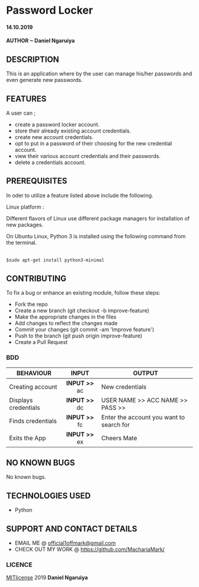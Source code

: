 # Password Locker

#### 14.10.2019

#### AUTHOR ~ **Daniel Ngaruiya**

## DESCRIPTION
This is an application where by the user can manage his/her passwords and even generate new passwords.

## FEATURES
A user can ;
* create a password locker account.
* store their already existing account credentials.
* create new account credentials.
* opt to put in a password of their choosing for the new credential account.
* view their various account credentials and their passwords.
* delete a credentials account.

## PREREQUISITES
In oder to utilize a feature listed above include the following.
 
Linux platform :

Different flavors of Linux use different package managers for installation of new packages.

On Ubuntu Linux, Python 3 is installed using the following command from the terminal.

######
    $sudo apt-get install python3-minimal
    
## CONTRIBUTING

To fix a bug or enhance an existing module, follow these steps:

* Fork the repo
* Create a new branch (git checkout -b improve-feature)
* Make the appropriate changes in the files
* Add changes to reflect the changes made
* Commit your changes (git commit -am 'Improve feature')
* Push to the branch (git push origin improve-feature)
* Create a Pull Request

### BDD
| BEHAVIOUR    | INPUT     | OUTPUT     |
| -------------| :--------:| -----------|
|Creating account|**INPUT >>**  ac | New credentials  |
|Displays credentials|**INPUT >>** dc | USER NAME >>  ACC NAME >> PASS >>  |
|Finds credentials|**INPUT >>** fc | Enter the account you want to search for |
|Exits the App |**INPUT >>** ex | Cheers Mate |

## NO KNOWN BUGS
No known bugs.

## TECHNOLOGIES USED
* Python

## SUPPORT AND CONTACT DETAILS
* EMAIL ME @ official1offmark@gmail.com
* CHECK OUT MY WORK @ https://github.com/MachariaMark/

### LICENCE
[MITlicense](LICENSE) 2019 **Daniel Ngaruiya**